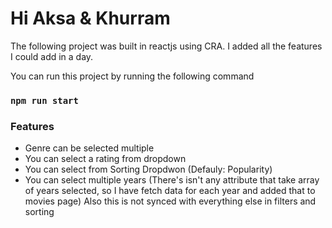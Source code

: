 # Hi Aksa & Khurram
The following project was built in reactjs using CRA. I added all the features I could add in a day.

You can run this project by running the following command

### `npm run start`

### Features
* Genre can be selected multiple
* You can select a rating from dropdown
* You can select from Sorting Dropdwon (Defauly: Popularity)
* You can select multiple years (There's isn't any attribute that take array of years selected, so I have fetch data for each year and added that to movies page) Also this is not synced with everything else in filters and sorting
